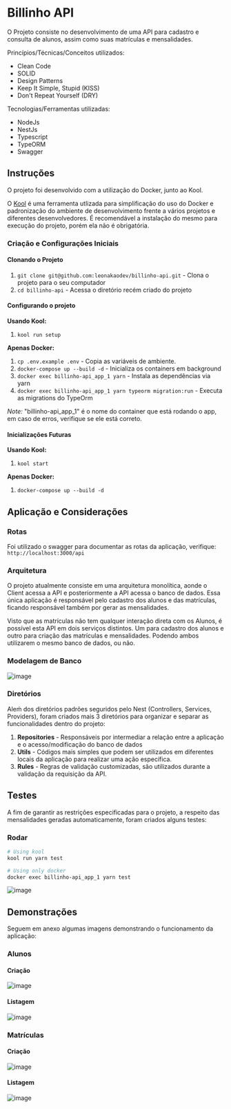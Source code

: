 # Billinho API

O Projeto consiste no desenvolvimento de uma API para cadastro e consulta de alunos, assim como suas matrículas e mensalidades.

Princípios/Técnicas/Conceitos utilizados:
- Clean Code
- SOLID
- Design Patterns
- Keep It Simple, Stupid (KISS)
- Don't Repeat Yourself (DRY)

Tecnologias/Ferramentas utilizadas:
- NodeJs
- NestJs
- Typescript
- TypeORM
- Swagger

## Instruções

O projeto foi desenvolvido com a utilização do Docker, junto ao Kool.

O [Kool](https://kool.dev) é uma ferramenta utlizada para simplificação do uso do Docker e padronização do ambiente de desenvolvimento frente a vários projetos e diferentes desenvolvedores. É recomendável a instalação do mesmo para execução do projeto, porém ela não é obrigatória.

### Criação e Configurações Iniciais

#### Clonando o Projeto

1. `git clone git@github.com:leonakaodev/billinho-api.git` - Clona o projeto para o seu computador
2. `cd billinho-api` - Acessa o diretório recém criado do projeto

#### Configurando o projeto

**Usando Kool:**

1. `kool run setup`

**Apenas Docker:**

1. `cp .env.example .env` - Copia as variáveis de ambiente.
2. `docker-compose up --build -d` - Inicializa os containers em background
3. `docker exec billinho-api_app_1 yarn` - Instala as dependências via yarn
4. `docker exec billinho-api_app_1 yarn typeorm migration:run` - Executa as migrations do TypeOrm

*Note:* "billinho-api_app_1" é o nome do container que está rodando o app, em caso de erros, verifique se ele está correto.

#### Inicializações Futuras

**Usando Kool:**

1. `kool start`

**Apenas Docker:**

1. `docker-compose up --build -d`

## Aplicação e Considerações

### Rotas

Foi utilizado o swagger para documentar as rotas da aplicação, verifique: `http://localhost:3000/api`

### Arquitetura

O projeto atualmente consiste em uma arquitetura monolítica, aonde o Client acessa a API e posteriormente a API acessa o banco de dados. Essa única aplicação é responsável pelo cadastro dos alunos e das matrículas, ficando responsável também por gerar as mensalidades.

Visto que as matrículas não tem qualquer interação direta com os Alunos, é possível esta API em dois serviços distintos. Um para cadastro dos alunos e outro para criação das matrículas e mensalidades. Podendo ambos utilizarem o mesmo banco de dados, ou não.

### Modelagem de Banco

![image](https://user-images.githubusercontent.com/49794183/127354119-e90f4896-aa76-4de1-844e-ebc039f9a065.png)

### Diretórios

Aleḿ dos diretórios padrões seguridos pelo Nest (Controllers, Services, Providers), foram criados mais 3 diretórios para organizar e separar as funcionalidades dentro do projeto:

1. **Repositories** - Responsáveis por intermediar a relação entre a aplicação e o acesso/modificação do banco de dados
3. **Utils** - Códigos mais simples que podem ser utilizados em diferentes locais da aplicação para realizar uma ação específica.
4. **Rules** - Regras de validação customizadas, são utilizados durante a validação da requisição da API.

## Testes

A fim de garantir as restrições especificadas para o projeto, a respeito das mensalidades geradas automaticamente, foram criados alguns testes:

### Rodar

```bash
# Using kool
kool run yarn test

# Using only docker
docker exec billinho-api_app_1 yarn test
```

![image](https://user-images.githubusercontent.com/49794183/127355127-f34cd79d-cb24-4425-b1f1-4dbc6ee0203e.png)

## Demonstrações

Seguem em anexo algumas imagens demonstrando o funcionamento da aplicação:

### Alunos

#### Criação

![image](https://user-images.githubusercontent.com/49794183/127356860-f2bf6dcd-69b7-44ca-8e7f-fa1e93e42b52.png)

#### Listagem

![image](https://user-images.githubusercontent.com/49794183/127356937-9e8a544c-5ff4-49b4-b245-e3e716fd75e6.png)

### Matrículas

#### Criação

![image](https://user-images.githubusercontent.com/49794183/127357093-736c6d98-98e9-4fec-a015-dcca4039b847.png)

#### Listagem

![image](https://user-images.githubusercontent.com/49794183/127357337-4828522f-832d-4b09-895d-e4dbde96415c.png)

